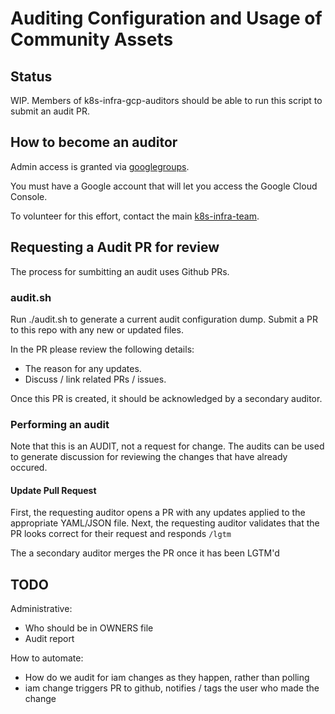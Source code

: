 # Auditing Configuration and Usage of Community Assets

## Status

WIP. Members of k8s-infra-gcp-auditors should be able to run this script to submit an audit PR. 

## How to become an auditor

Admin access is granted via
[googlegroups](https://groups.google.com/forum/#!forum/k8s-infra-gcp-auditors).

You must have a Google account that will let you access the Google Cloud
Console.

To volunteer for this effort, contact the main
[k8s-infra-team](https://groups.google.com/forum/#!forum/k8s-infra-team).

## Requesting a Audit PR for review

The process for sumbitting an audit uses Github PRs.

### audit.sh

Run ./audit.sh to generate a current audit configuration dump.
Submit a PR to this repo with any new or updated files.

In the PR please review the following details:
   * The reason for any updates.
   * Discuss / link related PRs / issues.

Once this PR is created, it should be acknowledged by a secondary auditor.

### Performing an audit

Note that this is an AUDIT, not a request for change.
The audits can be used to generate discussion for reviewing the changes that have already occured.

#### Update Pull Request
First, the requesting auditor opens a PR with any updates applied to the appropriate YAML/JSON file.
Next, the requesting auditor validates that the PR looks correct for their request and responds `/lgtm`

The a secondary auditor merges the PR once it has been LGTM'd

## TODO

Administrative:
  * Who should be in OWNERS file
  * Audit report

How to automate:
  * How do we audit for iam changes as they happen, rather than polling
  * iam change triggers PR to github, notifies / tags the user who made the change

